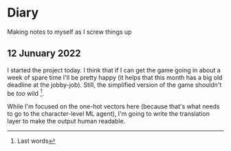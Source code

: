 # Diary

Making notes to myself as I screw things up

## 12 Junuary 2022

I started the project today. I think that if I can get the game going in about a week of spare time I'll be pretty happy (it helps that this month has a big old deadline at the jobby-job). Still, the simplified version of the game shouldn't be *too* wild [^1].

While I'm focused on the one-hot vectors here (because that's what needs to go to the character-level ML agent), I'm going to write the translation layer to make the output human readable.

[^1]: Last words
